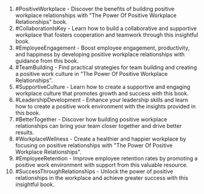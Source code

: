 1. #PositiveWorkplace - Discover the benefits of building positive workplace relationships with "The Power Of Positive Workplace Relationships" book.
2. #CollaborationIsKey - Learn how to build a collaborative and supportive workplace that fosters cooperation and teamwork through this insightful book.
3. #EmployeeEngagement - Boost employee engagement, productivity, and happiness by developing positive workplace relationships with guidance from this book.
4. #TeamBuilding - Find practical strategies for team building and creating a positive work culture in "The Power Of Positive Workplace Relationships".
5. #SupportiveCulture - Learn how to create a supportive and engaging workplace culture that promotes growth and success with this book.
6. #LeadershipDevelopment - Enhance your leadership skills and learn how to create a positive work environment with the insights provided in this book.
7. #BetterTogether - Discover how building positive workplace relationships can bring your team closer together and drive better results.
8. #WorkplaceWellness - Create a healthier and happier workplace by focusing on positive relationships with "The Power Of Positive Workplace Relationships".
9. #EmployeeRetention - Improve employee retention rates by promoting a positive work environment with support from this valuable resource.
10. #SuccessThroughRelationships - Unlock the power of positive relationships in the workplace and achieve greater success with this insightful book.


